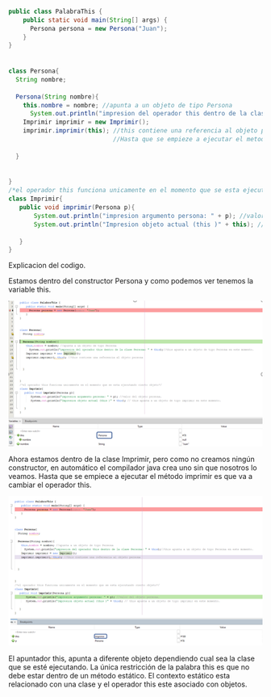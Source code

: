

`````` java

public class PalabraThis {
    public static void main(String[] args) {
      Persona persona = new Persona("Juan");  
    }
}


class Persona{
  String nombre;
  
  Persona(String nombre){
    this.nombre = nombre; //apunta a un objeto de tipo Persona
      System.out.println("impresion del operador this dentro de la clase Persona: " + this);//this apunta a un objeto de tipo Persona en este momento.
    Imprimir imprimir = new Imprimir();
    imprimir.imprimir(this); //this contiene una referencia al objeto persona
                             //Hasta que se empieze a ejecutar el metodo imprimir es que va a cambiar el operador this.
  
  }


}
/*el operador this funciona unicamente en el momento que se esta ejecutando cierto objeto*/
class Imprimir{
   public void imprimir(Persona p){
       System.out.println("impresion argumento persona: " + p); //valor del objeto persona.
       System.out.println("Impresion objeto actual (this )" + this); // this apunta a un objeto de tipo imprimir en este momento.
   
   }
}

``````


Explicacion del codigo.

Estamos dentro del constructor Persona y como podemos ver tenemos la variable this.

![palabrathis1](/imagenesjava/palabrathis1.png "palabrathis1")

Ahora estamos dentro de la clase Imprimir, pero como no creamos ningún constructor, en automático el compilador java crea uno sin que nosotros lo veamos.
Hasta que se empiece a ejecutar el método imprimir es que va a cambiar el operador this. 

![palabrathis2](/imagenesjava/palabrathis2.png "palabrathis2")

 
El apuntador this, apunta a diferente objeto dependiendo cual sea la clase que se esté ejecutando.
La única restricción de la palabra this es que no debe estar dentro de un método estático.
El contexto estático esta relacionado con una clase y el operador this este asociado con objetos.
